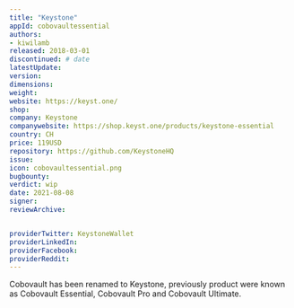 ```yaml
---
title: "Keystone"
appId: cobovaultessential
authors:
- kiwilamb
released: 2018-03-01
discontinued: # date
latestUpdate:
version:
dimensions: 
weight: 
website: https://keyst.one/
shop: 
company: Keystone
companywebsite: https://shop.keyst.one/products/keystone-essential
country: CH
price: 119USD
repository: https://github.com/KeystoneHQ
issue:
icon: cobovaultessential.png
bugbounty:
verdict: wip
date: 2021-08-08
signer:
reviewArchive:


providerTwitter: KeystoneWallet
providerLinkedIn: 
providerFacebook: 
providerReddit: 
---
```


Cobovault has been renamed to Keystone, previously product were known as Cobovault Essential, Cobovault Pro and Cobovault Ultimate.


